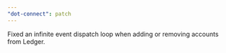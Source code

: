 ```yaml
---
"dot-connect": patch
---
```


Fixed an infinite event dispatch loop when adding or removing accounts from Ledger.
